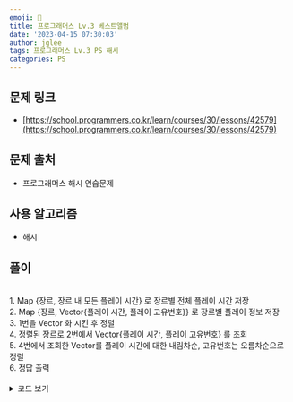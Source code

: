 ```yaml
---
emoji: 🧢
title: 프로그래머스 Lv.3 베스트앨범
date: '2023-04-15 07:30:03'
author: jglee
tags: 프로그래머스 Lv.3 PS 해시
categories: PS
---
```


## 문제 링크

- [https://school.programmers.co.kr/learn/courses/30/lessons/42579](https://school.programmers.co.kr/learn/courses/30/lessons/42579)

## 문제 출처

- 프로그래머스 해시 연습문제

## 사용 알고리즘

- 해시

## 풀이

<br/>
1. Map {장르, 장르 내 모든 플레이 시간} 로 장르별 전체 플레이 시간 저장 <br/>
2. Map {장르, Vector{플레이 시간, 플레이 고유번호}} 로 장르별 플레이 정보 저장 <br/>
3. 1번을 Vector 화 시킨 후 정렬 <br/>
4. 정렬된 장르로 2번에서 Vector{플레이 시간, 플레이 고유번호} 를 조회 <br/>
5. 4번에서 조회한 Vector를 플레이 시간에 대한 내림차순, 고유번호는 오름차순으로 정렬 <br/>
6. 정답 출력 <br/>
<br/>

<details>
<summary>코드 보기</summary>

```C
#include <bits/stdc++.h>
using namespace std;

vector<int> solution(vector<string> genres, vector<int> plays) {
    vector<int> answer;
    int n = genres.size();
    map<string, int> gtp; // {genre, total play}
    map<string, vector<pair<int, int>>> gp; // {genre, {play, index}}
    
    for(int i = 0; i < n; i++) {
        gtp[genres[i]] += plays[i];
        gp[genres[i]].push_back({plays[i], i});
    }
    
    vector<pair<int, string>> gr; // genre rank
    for(auto [key, value] : gtp) gr.push_back({value, key});
    sort(gr.begin(), gr.end(), greater<>());
    
    for(auto [tp, genre] : gr) {
        sort(gp[genre].begin(), gp[genre].end(), [](const auto a, const auto b) {
            if(a.first != b.first) return a.first > b.first;
            else return a.second < b.second;
        });
        int count = 0;
        for(auto [p, i] : gp[genre]) {
            if(count == 2) break;
            answer.push_back(i);
            count++;
        }
    }
    
    
    return answer;
}
```

</details>

<br/>

```toc

```